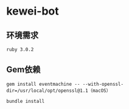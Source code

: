 # kewei-bot

## 环境需求
```
ruby 3.0.2    
```

## Gem依赖
```
gem install eventmachine -- --with-openssl-dir=/usr/local/opt/openssl@1.1（macOS）

bundle install
```